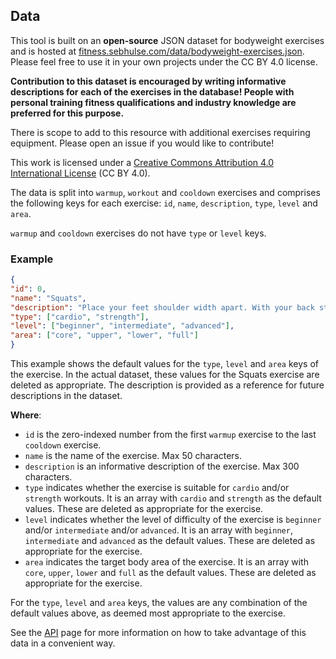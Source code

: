 ## Data

This tool is built on an **open-source** JSON dataset for bodyweight exercises and is hosted at [fitness.sebhulse.com/data/bodyweight-exercises.json](https://fitness.sebhulse.com/data/bodyweight-exercises.json). Please feel free to use it in your own projects under the CC BY 4.0 license.

**Contribution to this dataset is encouraged by writing informative descriptions for each of the exercises in the database! People with personal training fitness qualifications and industry knowledge are preferred for this purpose.**

There is scope to add to this resource with additional exercises requiring equipment. Please open an issue if you would like to contribute!

This work is licensed under a [Creative Commons Attribution 4.0 International License](https://creativecommons.org/licenses/by/4.0/) (CC BY 4.0).

The data is split into `warmup`, `workout` and `cooldown` exercises and comprises the following keys for each exercise: `id`, `name`, `description`, `type`, `level` and `area`.

`warmup` and `cooldown` exercises do not have `type` or `level` keys.

### Example

```json
{  
"id": 0,  
"name": "Squats",  
"description": "Place your feet shoulder width apart. With your back straight, squat down and when your quads are parallel with the floor, drive up through your heels to the starting point.",  
"type": ["cardio", "strength"],  
"level": ["beginner", "intermediate", "advanced"],  
"area": ["core", "upper", "lower", "full"]
}
```

This example shows the default values for the `type`, `level` and `area` keys of the exercise. In the actual dataset, these values for the Squats exercise are deleted as appropriate. The description is provided as a reference for future descriptions in the dataset.

**Where**:

- `id` is the zero-indexed number from the first `warmup` exercise to the last `cooldown` exercise.
- `name` is the name of the exercise. Max 50 characters.
- `description` is an informative description of the exercise. Max 300 characters.
- `type` indicates whether the exercise is suitable for `cardio` and/or `strength` workouts. It is an array with `cardio` and `strength` as the default values. These are deleted as appropriate for the exercise.
- `level` indicates whether the level of difficulty of the exercise is `beginner` and/or `intermediate` and/or `advanced`. It is an array with `beginner`, `intermediate` and `advanced` as the default values. These are deleted as appropriate for the exercise.
- `area` indicates the target body area of the exercise. It is an array with `core`, `upper`, `lower` and `full` as the default values. These are deleted as appropriate for the exercise.

For the `type`, `level` and `area` keys, the values are any combination of the default values above, as deemed most appropriate to the exercise.

See the [API](/api.html) page for more information on how to take advantage of this data in a convenient way.
